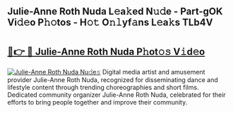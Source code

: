 ## Julie-Anne Roth Nuda L𝚎a𝚔ed N𝚞𝚍e - Part-gOK Vi𝚍𝚎o P𝚑𝚘tos - H𝚘𝚝 O𝚗𝚕yf𝚊ns L𝚎a𝚔s TLb4V

# <h2><a href="http://kf1dna1.oniu.top/?m=Julie-Anne+Roth+Nuda">🔗👉 🔴 Julie-Anne Roth Nuda P𝚑ot𝚘𝚜 V𝚒d𝚎o</a></h2>

[![Julie-Anne Roth Nuda Nu𝚍e𝚜](https://i.imgur.com/0qMVB7G.gif)](http://kf1dna1.oniu.top/?m=Julie-Anne+Roth+Nuda)
Digital media artist and amusement provider Julie-Anne Roth Nuda, recognized for disseminating dance and lifestyle content through trending choreographies and short films. Dedicated community organizer Julie-Anne Roth Nuda, celebrated for their efforts to bring people together and improve their community.  
